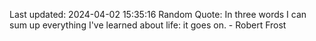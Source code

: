 Last updated: 2024-04-02 15:35:16
Random Quote: In three words I can sum up everything I've learned about life: it goes on. - Robert Frost